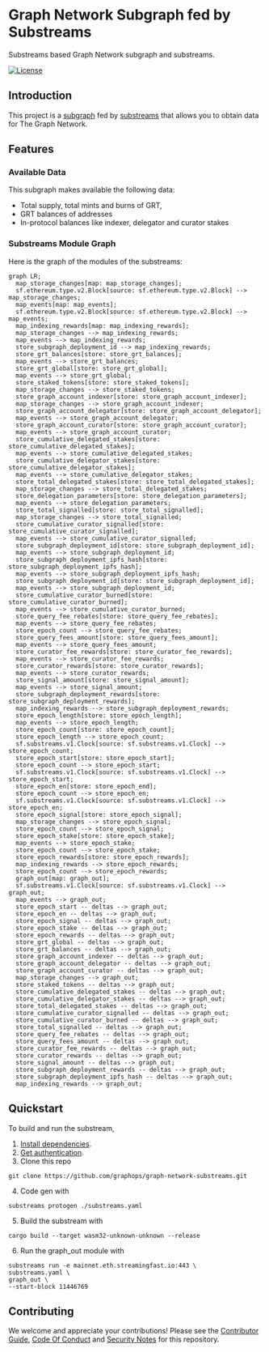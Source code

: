 # Graph Network Subgraph fed by Substreams

Substreams based Graph Network subgraph and substreams.

[![License](https://img.shields.io/badge/License-Apache%202.0-blue.svg)](https://opensource.org/licenses/Apache-2.0)

## Introduction

This project is a [subgraph](https://thegraph.com/docs/en/developing/creating-a-subgraph/) fed by [substreams](https://substreams.streamingfast.io/) that allows you to obtain data for The Graph Network.

## Features

### Available Data

This subgraph makes available the following data:

- Total supply, total mints and burns of GRT,
- GRT balances of addresses
- In-protocol balances like indexer, delegator and curator stakes

### Substreams Module Graph

Here is the graph of the modules of the substreams:

```mermaid
graph LR;
  map_storage_changes[map: map_storage_changes];
  sf.ethereum.type.v2.Block[source: sf.ethereum.type.v2.Block] --> map_storage_changes;
  map_events[map: map_events];
  sf.ethereum.type.v2.Block[source: sf.ethereum.type.v2.Block] --> map_events;
  map_indexing_rewards[map: map_indexing_rewards];
  map_storage_changes --> map_indexing_rewards;
  map_events --> map_indexing_rewards;
  store_subgraph_deployment_id --> map_indexing_rewards;
  store_grt_balances[store: store_grt_balances];
  map_events --> store_grt_balances;
  store_grt_global[store: store_grt_global];
  map_events --> store_grt_global;
  store_staked_tokens[store: store_staked_tokens];
  map_storage_changes --> store_staked_tokens;
  store_graph_account_indexer[store: store_graph_account_indexer];
  map_storage_changes --> store_graph_account_indexer;
  store_graph_account_delegator[store: store_graph_account_delegator];
  map_events --> store_graph_account_delegator;
  store_graph_account_curator[store: store_graph_account_curator];
  map_events --> store_graph_account_curator;
  store_cumulative_delegated_stakes[store: store_cumulative_delegated_stakes];
  map_events --> store_cumulative_delegated_stakes;
  store_cumulative_delegator_stakes[store: store_cumulative_delegator_stakes];
  map_events --> store_cumulative_delegator_stakes;
  store_total_delegated_stakes[store: store_total_delegated_stakes];
  map_storage_changes --> store_total_delegated_stakes;
  store_delegation_parameters[store: store_delegation_parameters];
  map_events --> store_delegation_parameters;
  store_total_signalled[store: store_total_signalled];
  map_storage_changes --> store_total_signalled;
  store_cumulative_curator_signalled[store: store_cumulative_curator_signalled];
  map_events --> store_cumulative_curator_signalled;
  store_subgraph_deployment_id[store: store_subgraph_deployment_id];
  map_events --> store_subgraph_deployment_id;
  store_subgraph_deployment_ipfs_hash[store: store_subgraph_deployment_ipfs_hash];
  map_events --> store_subgraph_deployment_ipfs_hash;
  store_subgraph_deployment_id[store: store_subgraph_deployment_id];
  map_events --> store_subgraph_deployment_id;
  store_cumulative_curator_burned[store: store_cumulative_curator_burned];
  map_events --> store_cumulative_curator_burned;
  store_query_fee_rebates[store: store_query_fee_rebates];
  map_events --> store_query_fee_rebates;
  store_epoch_count --> store_query_fee_rebates;
  store_query_fees_amount[store: store_query_fees_amount];
  map_events --> store_query_fees_amount;
  store_curator_fee_rewards[store: store_curator_fee_rewards];
  map_events --> store_curator_fee_rewards;
  store_curator_rewards[store: store_curator_rewards];
  map_events --> store_curator_rewards;
  store_signal_amount[store: store_signal_amount];
  map_events --> store_signal_amount;
  store_subgraph_deployment_rewards[store: store_subgraph_deployment_rewards];
  map_indexing_rewards --> store_subgraph_deployment_rewards;
  store_epoch_length[store: store_epoch_length];
  map_events --> store_epoch_length;
  store_epoch_count[store: store_epoch_count];
  store_epoch_length --> store_epoch_count;
  sf.substreams.v1.Clock[source: sf.substreams.v1.Clock] --> store_epoch_count;
  store_epoch_start[store: store_epoch_start];
  store_epoch_count --> store_epoch_start;
  sf.substreams.v1.Clock[source: sf.substreams.v1.Clock] --> store_epoch_start;
  store_epoch_en[store: store_epoch_end];
  store_epoch_count --> store_epoch_en;
  sf.substreams.v1.Clock[source: sf.substreams.v1.Clock] --> store_epoch_en;
  store_epoch_signal[store: store_epoch_signal];
  map_storage_changes --> store_epoch_signal;
  store_epoch_count --> store_epoch_signal;
  store_epoch_stake[store: store_epoch_stake];
  map_events --> store_epoch_stake;
  store_epoch_count --> store_epoch_stake;
  store_epoch_rewards[store: store_epoch_rewards];
  map_indexing_rewards --> store_epoch_rewards;
  store_epoch_count --> store_epoch_rewards;
  graph_out[map: graph_out];
  sf.substreams.v1.Clock[source: sf.substreams.v1.Clock] --> graph_out;
  map_events --> graph_out;
  store_epoch_start -- deltas --> graph_out;
  store_epoch_en -- deltas --> graph_out;
  store_epoch_signal -- deltas --> graph_out;
  store_epoch_stake -- deltas --> graph_out;
  store_epoch_rewards -- deltas --> graph_out;
  store_grt_global -- deltas --> graph_out;
  store_grt_balances -- deltas --> graph_out;
  store_graph_account_indexer -- deltas --> graph_out;
  store_graph_account_delegator -- deltas --> graph_out;
  store_graph_account_curator -- deltas --> graph_out;
  map_storage_changes --> graph_out;
  store_staked_tokens -- deltas --> graph_out;
  store_cumulative_delegated_stakes -- deltas --> graph_out;
  store_cumulative_delegator_stakes -- deltas --> graph_out;
  store_total_delegated_stakes -- deltas --> graph_out;
  store_cumulative_curator_signalled -- deltas --> graph_out;
  store_cumulative_curator_burned -- deltas --> graph_out;
  store_total_signalled -- deltas --> graph_out;
  store_query_fee_rebates -- deltas --> graph_out;
  store_query_fees_amount -- deltas --> graph_out;
  store_curator_fee_rewards -- deltas --> graph_out;
  store_curator_rewards -- deltas --> graph_out;
  store_signal_amount -- deltas --> graph_out;
  store_subgraph_deployment_rewards -- deltas --> graph_out;
  store_subgraph_deployment_ipfs_hash -- deltas --> graph_out;
  map_indexing_rewards --> graph_out;

```

## Quickstart

To build and run the substream,

1. [Install dependencies](https://substreams.streamingfast.io/developers-guide/installation-requirements).
2. [Get authentication](https://substreams.streamingfast.io/reference-and-specs/authentication).
3. Clone this repo

```console
git clone https://github.com/graphops/graph-network-substreams.git
```

4. Code gen with

```console
substreams protogen ./substreams.yaml
```

5. Build the substream with

```console
cargo build --target wasm32-unknown-unknown --release
```

6. Run the graph_out module with

```console
substreams run -e mainnet.eth.streamingfast.io:443 \
substreams.yaml \
graph_out \
--start-block 11446769
```

## Contributing

We welcome and appreciate your contributions! Please see the [Contributor Guide](/CONTRIBUTING.md), [Code Of Conduct](/CODE_OF_CONDUCT.md) and [Security Notes](/SECURITY.md) for this repository.
